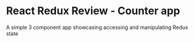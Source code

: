 # React Redux Review - Counter app

A simple 3 component app showcasing accessing and manipulating Redux state
